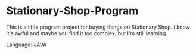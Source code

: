 # Stationary-Shop-Program
This is a little program project for buying things on Stationary Shop. I know it's awful and maybe you find it too complex, but I'm still learning.

Language: JAVA
